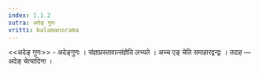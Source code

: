 ```yaml
---
index: 1.1.2
sutra: अदेङ् गुणः
vritti: balamanorama
---
```


<<अदेङ् गुणः>> - अदेङ्गुणः । संज्ञाप्रस्तावात्संज्ञेति लभ्यते । अच्च एङ् चेति समाहारद्वन्द्वः । तदाह — अदेङ् चेत्यादिना ।